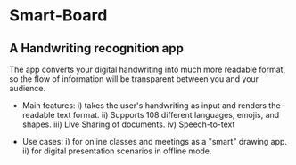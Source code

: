 # Smart-Board

## A Handwriting recognition app

The app converts your digital handwriting into much more readable format, so the flow of information will be transparent between you and your audience.

* Main features:
i) takes the user's handwriting as input and renders the readable text format.
ii) Supports 108 different languages, emojis, and shapes.
iii) Live Sharing of documents.
iv) Speech-to-text

* Use cases:
i) for online classes and meetings as a "smart" drawing app.
ii) for digital presentation scenarios in offline mode.

